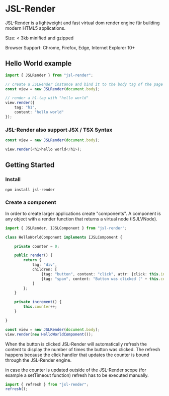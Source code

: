 # JSL-Render
JSL-Render is a lightweight and fast virtual dom render engine für building modern HTML5 applications.

Size: < 3kb minified and gzipped

Browser Support: Chrome, Firefox, Edge, Internet Explorer 10+

## Hello World example

```typescript
import { JSLRender } from "jsl-render";

// create a JSLRender instance and bind it to the body tag of the page
const view = new JSLRender(document.body);

// render a h1-tag with "hello world"
view.render({
    tag: "h1",
    content: "hello world"
});
```

### JSL-Render also support JSX / TSX Syntax


```typescript
const view = new JSLRender(document.body);

view.render(<h1>hello world</h1>);
```

## Getting Started

### Install

```
npm install jsl-render
```

### Create a component

In order to create larger applications create "components". A component is any object with a render function that returns a virtual node (ISJLVNode).

```typescript
import { JSLRender, IJSLComponent } from "jsl-render";

class HelloWorldComponent implements IJSLComponent {

    private counter = 0;

    public render() {
        return {
            tag: "div",
            children: [
                {tag: "button", content: "click", attr: {click: this.increment}},
                {tag: "span", content: "Button was clicked (" + this.counter + ") times"},
            ]
        };
    }

    private increment() {
        this.counter++;
    }

}

const view = new JSLRender(document.body);
view.render(new HelloWorldComponent());
```

When the button is clicked JSL-Render will automatically refresh the content to display the number of times the button was clicked. The refresh happens because the click handler that updates the counter is bound through the JSL-Render engine.

in case the counter is updated outside of the JSL-Render scope (for example a setTimeout function) refresh has to be executed manually.

```typescript
import { refresh } from "jsl-render";
refresh();
```
